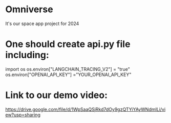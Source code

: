 # Omniverse
It's our space app project for 2024

# One should create api.py file including:

import os
os.environ["LANGCHAIN_TRACING_V2"]  = "true"
os.environ["OPENAI_API_KEY"] ="YOUR_OPENAI_API_KEY"

# Link to our demo video:
https://drive.google.com/file/d/1WpSaaQSjRkd7dOy9gzQTYiYAyWNdmILi/view?usp=sharing
